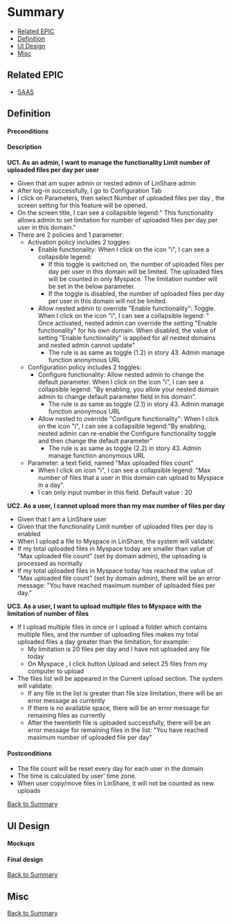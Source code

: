 # Summary

* [Related EPIC](#related-epic)
* [Definition](#definition)
* [UI Design](#ui-design)
* [Misc](#misc)

## Related EPIC

* [SAAS](./README.md)

## Definition

#### Preconditions

#### Description

**UC1. As an admin,  I want to manage the functionality Limit number of uploaded files per day per user**

- Given that am super admin or nested admin of LinShare admin
- After log-in successfully, I go to Configuration Tab
- I click on Parameters, then select Number of uploaded files per day , the screen setting for this feature will be opened.
- On the screen title, I can see a collapsible legend:" This functionality allows admin to set limitation for number of uploaded files per day per user in this domain."
- There are 2 policies and 1 parameter:
    - Activation policy includes 2 toggles:
        - Enable functionality: When I click on the icon "i", I can see a collapsible legend:
            - If this toggle is switched on, the number of uploaded files per day per user in this domain will be limited. The uploaded files will be counted in only Myspace. The limitation number will be set in the below parameter.
            - If the toggle is disabled, the number of uploaded files per day per user in this domain will not be limited.
        - Allow nested admin to override "Enable functionality": Toggle. When I click on the icon "i", I can see a collapsible legend: " Once activated, nested admin can override the setting "Enable functionality" for his own domain. When disabled, the value of setting "Enable functionality" is applied for all nested domains and nested admin cannot update"
            - The rule is as same as toggle (1.2) in story 43. Admin manage function anonymous URL
    - Configuration policy includes 2 toggles:
        - Configure functionality: Allow nested admin to change the default parameter. When I click on the icon "i", I can see a collapsible legend: "By enabling, you allow your nested domain admin to change default parameter field in his domain".
            - The rule is as same as toggle (2.1) in story 43. Admin manage function anonymous URL
        - Allow nested to override "Configure functionality": When I click on the icon "i", I can see a collapsible legend:"By enabling, nested admin can re-enable the Configure functionality toggle and then change the default parameter"
            - The rule is as same as toggle (2.2) in story 43. Admin manage function anonymous URL
    -  Parameter: a text field, named "Max uploaded files count"
        - When I click on icon "i",  I can see a collapsible legend: "Max number of files that a user in this domain can upload to Myspace in a day".
        - I can only input number in this field. Default value : 20

**UC2. As a user, I cannot upload more than my max number of files per day**

- Given that I am a LinShare user 
- Given that the functionality Limit number of uploaded files per day is enabled 
- When I upload a file to Myspace in LinShare, the system will validate:
- If my total uploaded files in Myspace today are smaller than value of "Max uploaded file count" (set by domain admin), the uploading is processed as normally 
- If my total uploaded files in Myspace today has reached the value of "Max uploaded file count" (set by domain admin), there will be an error message: "You have reached maximum number of uploaded files per day."

**UC3. As a user, I want to upload multiple files to Myspace with the limitation of number of files**

- If I upload multiple files in once or I upload a folder which contains multiple files, and the number of uploading files makes my total uploaded files a day greater than the limitation, for example:
   - My limitation is 20 files per day and I have not uploaded any file today
   - On Myspace , I click button Upload and select 25 files from my computer to upload
- The files list will be appeared in the Current upload section. The system will validate:
   - If any file in the list is greater than file size limitation, there will be an error message as currently
   - If there is no available space, there will be an error message for remaining files as currently
   - After the twentieth file is uploaded successfully, there will be an error message for remaining files in the list: "You have reached maximum number of uploaded file per day"

#### Postconditions

- The file count will be reset every day for each user in the domain
- The time is calculated by user' time zone.
- When user copy/move files in LinShare, it will not be counted as new uploads 

[Back to Summary](#summary)

## UI Design

#### Mockups

#### Final design

[Back to Summary](#summary)
## Misc

[Back to Summary](#summary)

